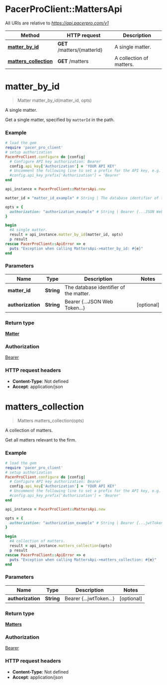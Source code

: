 # PacerProClient::MattersApi

All URIs are relative to *https://api.pacerpro.com/v1*

Method | HTTP request | Description
------------- | ------------- | -------------
[**matter_by_id**](MattersApi.md#matter_by_id) | **GET** /matters/{matterId} | A single matter.
[**matters_collection**](MattersApi.md#matters_collection) | **GET** /matters | A collection of matters.


# **matter_by_id**
> Matter matter_by_id(matter_id, opts)

A single matter.

Get a single matter, specified by `matterId` in the path.

### Example
```ruby
# load the gem
require 'pacer_pro_client'
# setup authorization
PacerProClient.configure do |config|
  # Configure API key authorization: Bearer
  config.api_key['Authorization'] = 'YOUR API KEY'
  # Uncomment the following line to set a prefix for the API key, e.g. 'Bearer' (defaults to nil)
  #config.api_key_prefix['Authorization'] = 'Bearer'
end

api_instance = PacerProClient::MattersApi.new

matter_id = "matter_id_example" # String | The database identifier of the matter.

opts = { 
  authorization: "authorization_example" # String | Bearer {...JSON Web Token...}
}

begin
  #A single matter.
  result = api_instance.matter_by_id(matter_id, opts)
  p result
rescue PacerProClient::ApiError => e
  puts "Exception when calling MattersApi->matter_by_id: #{e}"
end
```

### Parameters

Name | Type | Description  | Notes
------------- | ------------- | ------------- | -------------
 **matter_id** | **String**| The database identifier of the matter. | 
 **authorization** | **String**| Bearer {...JSON Web Token...} | [optional] 

### Return type

[**Matter**](Matter.md)

### Authorization

[Bearer](../README.md#Bearer)

### HTTP request headers

 - **Content-Type**: Not defined
 - **Accept**: application/json



# **matters_collection**
> Matters matters_collection(opts)

A collection of matters.

Get all matters relevant to the firm.

### Example
```ruby
# load the gem
require 'pacer_pro_client'
# setup authorization
PacerProClient.configure do |config|
  # Configure API key authorization: Bearer
  config.api_key['Authorization'] = 'YOUR API KEY'
  # Uncomment the following line to set a prefix for the API key, e.g. 'Bearer' (defaults to nil)
  #config.api_key_prefix['Authorization'] = 'Bearer'
end

api_instance = PacerProClient::MattersApi.new

opts = { 
  authorization: "authorization_example" # String | Bearer {...jwtToken...}
}

begin
  #A collection of matters.
  result = api_instance.matters_collection(opts)
  p result
rescue PacerProClient::ApiError => e
  puts "Exception when calling MattersApi->matters_collection: #{e}"
end
```

### Parameters

Name | Type | Description  | Notes
------------- | ------------- | ------------- | -------------
 **authorization** | **String**| Bearer {...jwtToken...} | [optional] 

### Return type

[**Matters**](Matters.md)

### Authorization

[Bearer](../README.md#Bearer)

### HTTP request headers

 - **Content-Type**: Not defined
 - **Accept**: application/json



